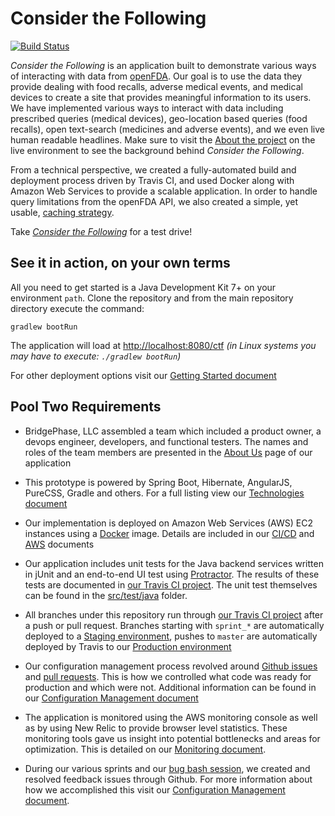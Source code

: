 # Consider the Following

[![Build Status](https://travis-ci.org/BridgePhase/ctf.svg?branch=master)](https://travis-ci.org/BridgePhase/ctf)

_Consider the Following_ is an application built to demonstrate various ways of interacting with data from [openFDA](https://open.fda.gov). Our goal is to use the data they provide dealing with food recalls, adverse medical events, and medical devices to create a site that provides meaningful information to its users. We have implemented various ways to interact with data including prescribed queries (medical devices), geo-location based queries (food recalls), open text-search (medicines and adverse events), and we even live human readable headlines. Make sure to visit the [About the project](http://considerbridgephase.com/ctf/#/about) on the live environment to see the background behind _Consider the Following_. 

From a technical perspective, we created a fully-automated build and deployment process driven by Travis CI, and used Docker along with Amazon Web Services to provide a scalable application. In order to handle query limitations from the openFDA API, we also created a simple, yet usable, [caching strategy](documentation/Caching.md).

Take _[Consider the Following](http://considerbridgephase.com)_ for a test drive!

## See it in action, on your own terms

All you need to get started is a Java Development Kit 7+ on your environment `path`. Clone the repository and from the main repository directory execute the command:

`gradlew bootRun`

The application will load at [http://localhost:8080/ctf](http://localhost:8080/ctf)
<em>(in Linux systems you may have to execute: `./gradlew bootRun`)</em>

For other deployment options visit our [Getting Started document](documentation/GettingStarted.md) 

## Pool Two Requirements
* BridgePhase, LLC assembled a team which included a product owner, a devops engineer, developers, and functional testers. The names and roles of the team members are presented in the [About Us](http://considerbridgephase.com/ctf/#/aboutus) page of our application

* This prototype is powered by Spring Boot, Hibernate, AngularJS, PureCSS, Gradle and others. For a full listing view our [Technologies document](documentation/Technologies.md)

* Our implementation is deployed on Amazon Web Services (AWS) EC2 instances using a [Docker](https://www.docker.com) image. Details are included
in our [CI/CD](documentation/CI-CD.md) and [AWS](documentation/aws.md) documents

* Our application includes unit tests for the Java backend services written in jUnit and an end-to-end UI test using [Protractor](https://angular.github.io/protractor). The results of these tests are documented in [our Travis CI project](https://travis-ci.org/BridgePhase/ctf). The unit test themselves can be found in the [src/test/java](https://github.com/BridgePhase/ctf/blob/master/src/test/java) folder.

* All branches under this repository run through [our Travis CI project](https://travis-ci.org/BridgePhase/ctf) after a push or pull request. Branches starting with `sprint_*` are automatically deployed to a [Staging environment](http://ec2-54-209-151-190.compute-1.amazonaws.com:8080), pushes to `master` are automatically deployed by Travis to our [Production environment](http://considerbridgephase.com)

* Our configuration management process revolved around [Github issues](https://github.com/BridgePhase/ctf/issues?utf8=✓&q=is%3Aissue+is%3Aclosed) and [pull requests](https://github.com/BridgePhase/ctf/pulls?utf8=✓&q=is%3Aclosed). This is how we controlled what code was ready for production and which were not. Additional information can be found in our [Configuration Management document](documentation/ConfigurationManagement.md)

* The application is monitored using the AWS monitoring console as well as by using New Relic to provide browser level statistics. These monitoring tools gave us insight into potential bottlenecks and areas for optimization. This is detailed on our [Monitoring document](documentation/Monitoring.md).

* During our various sprints and our [bug bash session](http://considerbridgephase.com/ctf/#/about), we created and resolved feedback issues through Github. For more information about how we accomplished this visit our [Configuration Management document](documentation/ConfigurationManagement.md).